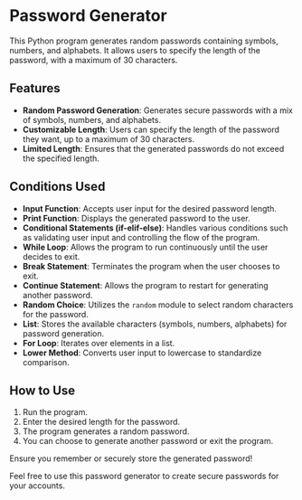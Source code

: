 # Password Generator

This Python program generates random passwords containing symbols, numbers, and alphabets. It allows users to specify the length of the password, with a maximum of 30 characters.

## Features

- **Random Password Generation**: Generates secure passwords with a mix of symbols, numbers, and alphabets.
- **Customizable Length**: Users can specify the length of the password they want, up to a maximum of 30 characters.
- **Limited Length**: Ensures that the generated passwords do not exceed the specified length.

## Conditions Used

- **Input Function**: Accepts user input for the desired password length.
- **Print Function**: Displays the generated password to the user.
- **Conditional Statements (if-elif-else)**: Handles various conditions such as validating user input and controlling the flow of the program.
- **While Loop**: Allows the program to run continuously until the user decides to exit.
- **Break Statement**: Terminates the program when the user chooses to exit.
- **Continue Statement**: Allows the program to restart for generating another password.
- **Random Choice**: Utilizes the `random` module to select random characters for the password.
- **List**: Stores the available characters (symbols, numbers, alphabets) for password generation.
- **For Loop**: Iterates over elements in a list.
- **Lower Method**: Converts user input to lowercase to standardize comparison.

## How to Use

1. Run the program.
2. Enter the desired length for the password.
3. The program generates a random password.
4. You can choose to generate another password or exit the program.

Ensure you remember or securely store the generated password!

Feel free to use this password generator to create secure passwords for your accounts.
